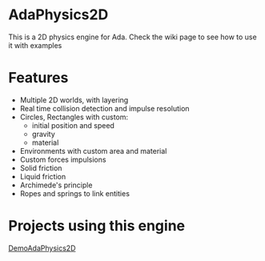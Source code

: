 # AdaPhysics2D

This is a 2D physics engine for Ada. Check the wiki page to see how to use it with examples

# Features

* Multiple 2D worlds, with layering
* Real time collision detection and impulse resolution
* Circles, Rectangles with custom:
	- initial position and speed
	- gravity
	- material
* Environments with custom area and material 
* Custom forces impulsions
* Solid friction
* Liquid friction
* Archimede's principle
* Ropes and springs to link entities

# Projects using this engine
[DemoAdaPhysics2D](https://github.com/Kidev/DemoAdaPhysics2D)
